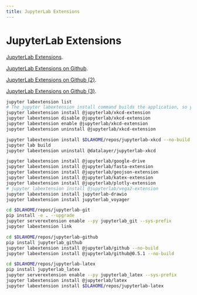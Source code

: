 ```yaml
---
title: JupyterLab Extensions
---
```


# JupyterLab Extensions

[JupyterLab Extensions](https://jupyterlab.readthedocs.io/en/latest/user/extensions.html).

[JupyterLab Extensions on Github](https://github.com/topics/jupyterlab-extension).

[JupyterLab Extensions on Github (2)](https://github.com/search?utf8=%E2%9C%93&q=topic%3Ajupyterlab-extension&type=Repositories).

[JupyterLab Extensions on Github (3)](https://github.com/SolarisYan?utf8=%E2%9C%93&tab=repositories&q=jupyterlab&type=&language=).

```bash
jupyter labextension list
# The jupyter labextension install command builds the application, so you do not need to call build.
jupyter labextension install @jupyterlab/xkcd-extension
jupyter labextension disable @jupyterlab/xkcd-extension
jupyter labextension enable @jupyterlab/xkcd-extension
jupyter labextension uninstall @jupyterlab/xkcd-extension
```

```bash
jupyter labextension install $DLAHOME/repos/jupyterlab-xkcd --no-build
jupyter lab build
jupyter labextension uninstall @datalayer/jupyterlab-xkcd
```

```bash
jupyter labextension install @jupyterlab/google-drive
jupyter labextension install @jupyterlab/fasta-extension
jupyter labextension install @jupyterlab/geojson-extension
jupyter labextension install @jupyterlab/katex-extension
jupyter labextension install @jupyterlab/plotly-extension
# jupyter labextension install @jupyterlab/vega2-extension
jupyter labextension install jupyterlab-drawio
jupyter labextension install jupyterlab_voyager
```

```bash
cd $DLAHOME/repos/jupyterlab-git
pip install -e . --upgrade
jupyter serverextension enable --py jupyterlab_git --sys-prefix
jupyter labextension link
```

```bash
cd $DLAHOME/repos/jupyterlab-github
pip install jupyterlab_github
jupyter labextension install @jupyterlab/github --no-build
jupyter labextension install @jupyterlab/github@0.5.1 --no-build
```

```bash
cd $DLAHOME/repos/jupyterlab-latex
pip install jupyterlab_latex
jupyter serverextension enable --py jupyterlab_latex --sys-prefix
jupyter labextension install @jupyterlab/latex
jupyter labextension install $DLAHOME/repos/jupyterlab-latex
```
